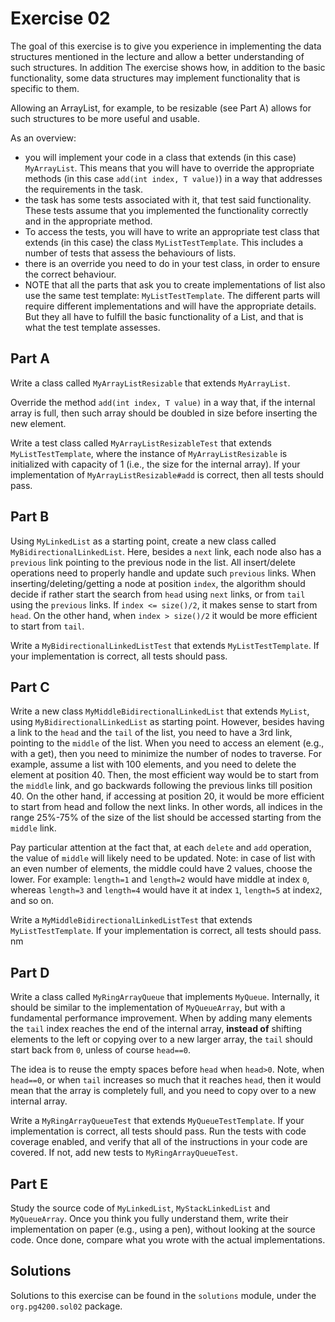# Exercise 02

The goal of this exercise is to give you experience in implementing the data structures 
mentioned in the lecture and allow a better understanding of such structures. In addition
The exercise shows how, in addition to the basic functionality, some data structures may implement
functionality that is specific to them.

Allowing an ArrayList, for example, to be resizable (see Part A) allows for such structures to be 
more useful and usable. 

As an overview:
- you will implement your code in a class that extends (in this case) `MyArrayList`. This means that
you will have to override the appropriate methods (in this case `add(int index, T value)`) in a way that
addresses the requirements in the task.
- the task has some tests associated with it, that test said functionality. These tests assume that you 
implemented the functionality correctly and in the appropriate method.
- To access the tests, you will have to write an appropriate test class that extends (in this case) the 
class `MyListTestTemplate`. This includes a number of tests that assess the behaviours of lists. 
- there is an override you need to do in your test class, in order to ensure the correct behaviour.
- NOTE that all the parts that ask you to create implementations of list also use the same test template:
`MyListTestTemplate`. The different parts will require different implementations and will have the appropriate
details. But they all have to fulfill the basic functionality of a List, and that is what the test 
template assesses.

## Part A

Write a class called `MyArrayListResizable` that extends `MyArrayList`.

Override the method `add(int index, T value)` in a way that, if the internal array is full,
then such array should be doubled in size before inserting the new element.

Write a test class called `MyArrayListResizableTest` that extends `MyListTestTemplate`,
where the instance of `MyArrayListResizable` is initialized with capacity of 1 
(i.e., the size for the internal array).
If your implementation of `MyArrayListResizable#add` is correct, then all tests should pass.



## Part B

Using `MyLinkedList` as a starting point, create a new class called `MyBidirectionalLinkedList`.
Here, besides a `next` link, each node also has a `previous` link pointing to the previous node in
the list. All insert/delete operations need to properly handle and update such `previous` links.
When inserting/deleting/getting a node at position `index`, the algorithm should decide if rather start
the search from `head` using `next` links, or from `tail` using the `previous` links.
If `index <= size()/2`, it makes sense to start from `head`.
On the other hand, when `index > size()/2` it would be more efficient to start from `tail`.

Write a `MyBidirectionalLinkedListTest` that extends `MyListTestTemplate`.
If your implementation is correct, all tests should pass.
 
 
## Part C

Write a new class `MyMiddleBidirectionalLinkedList` that extends `MyList`, using `MyBidirectionalLinkedList` as starting point.
However, besides having a link to the `head` and the `tail` of the list, you need to have a 3rd link, pointing to the `middle` of the list.
When you need to access an element (e.g., with a get), then you need to minimize the number of nodes to traverse.
For example, assume a list with 100 elements, and you need to delete the element at position 40.
Then, the most efficient way would be to start from the `middle` link, and go backwards following the previous links till position 40.
On the other hand, if accessing at position 20, it would be more efficient to start from head and follow the next links.
In other words, all indices in the range 25%-75% of the size of the list should be accessed starting from the `middle` link.

Pay particular attention at the fact that, at each `delete` and `add` operation, the value of `middle` will likely need to be updated.
Note: in case of list with an even number of elements, the middle could have 2 values, choose the lower.
For example: `length=1` and `length=2` would have middle at index `0`, whereas `length=3` and `length=4` would have it at index `1`, `length=5` at index`2`, and so on.

Write a `MyMiddleBidirectionalLinkedListTest` that extends `MyListTestTemplate`.
If your implementation is correct, all tests should pass.
  nm
## Part D

Write a class called `MyRingArrayQueue` that implements `MyQueue`.
Internally, it should be similar to the implementation of `MyQueueArray`,
but with a fundamental performance improvement.
When by adding many elements the `tail` index reaches the end of the internal array,
**instead of** shifting elements to the left or copying over to a new larger array,
the `tail` should start back from `0`, unless of course `head==0`.

The idea is to reuse the empty spaces before `head` when `head>0`.
Note, when `head==0`, or when `tail` increases so much that it reaches `head`, then it would
mean that the array is completely full, and you need to copy over to a new internal array.

Write a `MyRingArrayQueueTest` that extends `MyQueueTestTemplate`.
If your implementation is correct, all tests should pass.
Run the tests with code coverage enabled, and verify that all of the instructions in your
code are covered. If not, add new tests to `MyRingArrayQueueTest`.



## Part E

Study the source code of `MyLinkedList`, `MyStackLinkedList` and `MyQueueArray`.
Once you think you fully understand them, write their implementation
on paper (e.g., using a pen), without looking at the source code.
Once done, compare what you wrote with the actual implementations.   
 
## Solutions

Solutions to this exercise can be found in the `solutions`
module, under the `org.pg4200.sol02` package.
